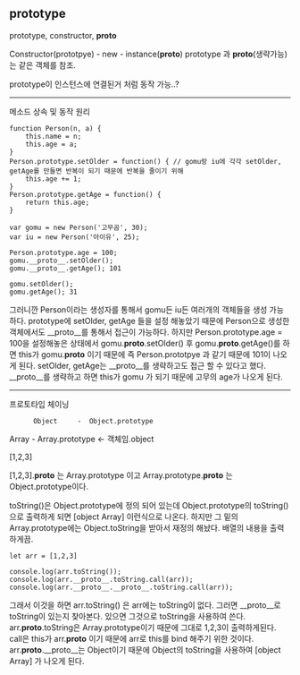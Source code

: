 ## prototype

prototype,
constructor,
__proto__


Constructor(prototpye) - new - instance(__proto__)
prototype 과 __proto__(생략가능)는 같은 객체를 참조. 

prototype이 인스턴스에 연결된거 처럼 동작 가능..?

-------------------------------------------

메소드 상속 및 동작 원리




    function Person(n, a) {
        this.name = n;
        this.age = a;
    }
    Person.prototype.setOlder = function() { // gomu랑 iu에 각각 setOlder, getAge를 만들면 반복이 되기 때문에 반복을 줄이기 위해
        this.age += 1;
    }
    Person.prototype.getAge = function() {
        return this.age;
    }

    var gomu = new Person('고무곰', 30);
    var iu = new Person('아이유', 25);

    Person.prototype.age = 100;
    gomu.__proto__.setOlder();
    gomu.__proto__.getAge(); 101    

    gomu.setOlder();
    gomu.getAge(); 31

그러니깐 Person이라는 생성자를 통해서 gomu든 iu든 여러개의 객체들을 생성 가능하다.
prototype에 setOlder, getAge 들을 설정 해놓았기 때문에 Person으로 생성한 객체에서도 __proto__를 통해서
접근이 가능하다. 하지만 Person.prototype.age = 100을 설정해놓은 상태에서 
gomu.__proto__.setOlder() 후 gomu.__proto__.getAge()를 하면 this가 gomu.__proto__ 이기 때문에 즉 
Person.prototpye 과 같기 때문에 101이 나오게 된다.
setOlder, getAge는 __proto__를 생략하고도 접근 할 수 있다고 했다.
__proto__를 생략하고 하면 this가 gomu 가 되기 때문에 고무의 age가 나오게 된다.

---------------------------------------------------------------------------------------

프로토타입 체이닝

          Object     -  Object.prototype 

Array  -  Array.prototype <- 객체임.object

[1,2,3]     

[1,2,3].__proto__ 는 Array.prototype 이고 Array.prototype.__proto__ 는 Object.prototype이다.

toString()은 Object.prototype에 정의 되어 있는데 
Object.prototype의 toString()으로 출력하게 되면 [object Array]
이런식으로 나온다.
하지만 그 밑의 Array.prototype에는 Object.toString을 받아서 
재정의 해놨다. 배열의 내용을 출력하게끔.

    let arr = [1,2,3]

    console.log(arr.toString());
    console.log(arr.__proto__.toString.call(arr));
    console.log(arr.__proto__.__proto__.toString.call(arr));

그래서 이것을 하면 arr.toString() 은 arr에는 toString이 없다. 그러면 __proto__로 toString이 있는지 찾아본다. 있으면 그것으로 toString을 사용하여 쓴다.
arr.__proto__.toString은 Array.prototype이기 때문에 그대로 1,2,3이 출력하게된다.
call은 this가 arr.__proto__ 이기 때문에 arr로 this를 bind 해주기 위한 것이다.
arr.__proto__.__proto__는 Object이기 때문에 Object의 toString을 사용하여 
[object Array] 가 나오게 된다.






